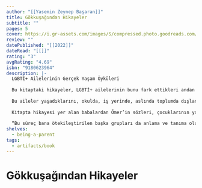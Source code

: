 ```yaml
---
author: "[[Yasemin Zeynep Başaran]]"
title: Gökkuşağından Hikayeler
subtitle: ""
pages: 5
cover: https://i.gr-assets.com/images/S/compressed.photo.goodreads.com/books/1666121240l/63034537._SX318_.jpg
review: ""
datePublished: "[[2022]]"
dateRead: "[[]]"
rating: "3"
avgRating: "4.69"
isbn: "9180623964"
description: |-
  LGBTİ+ Ailelerinin Gerçek Yaşam Öyküleri  
    
  Bu kitaptaki hikayeler, LGBTİ+ ailelerinin bunu fark ettikleri andan itibaren içinden geçtikleri deneyimi açıklıkla anlattıkları hikayeler. LİSTAG (Lezbiyen, Gey, Biseksüel, Trans, İnterseks Aileleri ve Yakınları Derneği) çatısı altında bilgi ve dayanışma ihtiyacı arayışı ile bir araya gelen ailelerin, kat ettikleri zorlu ve cesur yolculuğun hikayeleri.  
    
  Bu aileler yaşadıklarını, okulda, iş yerinde, aslında toplumda dışlanmasından korktukları çocuklarının yanında durma mücadelesi veren, verecek olan ailelere yalnız olmadıklarını göstermek; ilham ve destek olmak için anlattılar.  
    
  Kitapta hikayesi yer alan babalardan Ömer’in sözleri, çocuklarının yanında durmayı seçen aileler için olduğu kadar, ötekileştirilen tüm gruplara dair her birimiz için önemli olabilecek bir noktayı işaret ediyor:  
    
  “Bu süreç bana ötekileştirilen başka grupları da anlama ve tanıma olanağı verdi. Daha önce çok fazla bilgi sahibi olmadığım engellilerin, Çingenelerin, Alevilerin, Kürtlerin ve kadınların yaşadıklarını daha iyi anlamam konusunda bana yardımcı oldu. Şimdi görüyorum ki önümüzdeki asıl engel dünyanın en büyük terör örgütüymüş. Bu örgüt, bildiğimiz silahlı terör örgütleri gibi değil. Bu örgüt “el alem” Hepimiz el aleme göre yaşamaya çalışıyoruz, el alem ne düşünür diye. Oysa “Ben ne düşünüyorum?” diye kendimizi sorgulamamız gerekir. Başkalarının ne düşündüğü değil, bizim kendimiz için seçtiğimiz yaşam tarzı ve birey olabilmemiz önemli. Bütün insanlığın acilen bu el alem terör örgütünden kurtulması gerekiyor. ”
shelves:
  - being-a-parent
tags:
  - artifacts/book
---
```

#  Gökkuşağından Hikayeler
